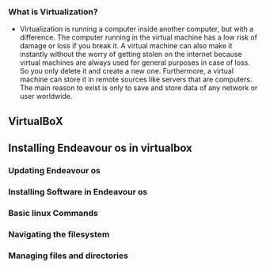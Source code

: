 ### What is Virtualization?
* Virtualization is running a computer inside another computer, but with a difference. The computer running in the virtual machine has a low risk of damage or loss if you break it. A virtual machine can also make it instantly without the worry of getting stolen on the internet because virtual machines are always used for general purposes in case of loss. So you only delete it and create a new one. Furthermore, a virtual machine can store it in remote sources like servers that are computers. The main reason to exist is only to save and store data of any network or user worldwide.
  
## VirtualBoX

## Installing Endeavour os  in virtualbox


### Updating Endeavour os 


### Installing Software in Endeavour os



### Basic linux Commands

### Navigating the filesystem

### Managing files and directories